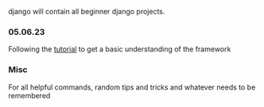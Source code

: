 django will contain all beginner django projects.

### 05.06.23
Following the [tutorial](https://docs.djangoproject.com/en/4.2/intro/tutorial01/) to get a basic understanding of the framework

### Misc
For all helpful commands, random tips and tricks and whatever needs to be remembered
